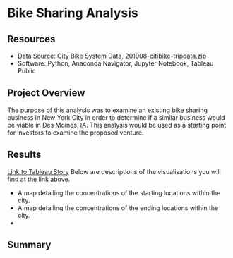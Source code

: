 # Bike Sharing Analysis

## Resources
- Data Source: [City Bike System Data](https://www.citibikenyc.com/system-data), [201908-citibike-tripdata.zip](https://s3.amazonaws.com/tripdata/201908-citibike-tripdata.csv.zip)
- Software: Python, Anaconda Navigator, Jupyter Notebook, Tableau Public


## Project Overview
The purpose of this analysis was to examine an existing bike sharing business in New York City in order to determine if a similar business would be viable in Des Moines, IA. This analysis would be used as a starting point for investors to examine the proposed venture.
## Results
[Link to Tableau Story](https://public.tableau.com/app/profile/gabriel.neas/viz/NYCCitiBikeChallengeAnalysis/NYCCitibikeAnalysis)
Below are descriptions of the visualizations you will find at the link above.
- A map detailing the concentrations of the starting locations within the city.
- A map detailing the concentrations of the ending locations within the city.
- 
## Summary
